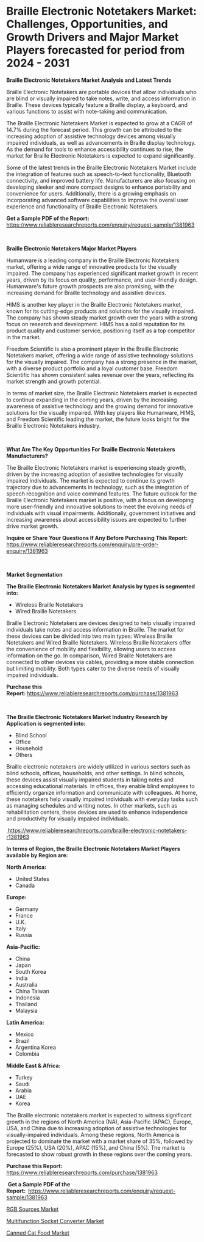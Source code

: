 <p><h1>Braille Electronic Notetakers Market: Challenges, Opportunities, and Growth Drivers and Major Market Players forecasted for period from 2024 - 2031</h1></p><p><strong>Braille Electronic Notetakers Market Analysis and Latest Trends</strong></p>
<p><p>Braille Electronic Notetakers are portable devices that allow individuals who are blind or visually impaired to take notes, write, and access information in Braille. These devices typically feature a Braille display, a keyboard, and various functions to assist with note-taking and communication.</p><p>The Braille Electronic Notetakers Market is expected to grow at a CAGR of 14.7% during the forecast period. This growth can be attributed to the increasing adoption of assistive technology devices among visually impaired individuals, as well as advancements in Braille display technology. As the demand for tools to enhance accessibility continues to rise, the market for Braille Electronic Notetakers is expected to expand significantly.</p><p>Some of the latest trends in the Braille Electronic Notetakers Market include the integration of features such as speech-to-text functionality, Bluetooth connectivity, and improved battery life. Manufacturers are also focusing on developing sleeker and more compact designs to enhance portability and convenience for users. Additionally, there is a growing emphasis on incorporating advanced software capabilities to improve the overall user experience and functionality of Braille Electronic Notetakers.</p></p>
<p><strong>Get a Sample PDF of the Report:&nbsp;</strong> <a href="https://www.reliableresearchreports.com/enquiry/request-sample/1381963">https://www.reliableresearchreports.com/enquiry/request-sample/1381963</a></p>
<p>&nbsp;</p>
<p><strong>Braille Electronic Notetakers Major Market Players</strong></p>
<p><p>Humanware is a leading company in the Braille Electronic Notetakers market, offering a wide range of innovative products for the visually impaired. The company has experienced significant market growth in recent years, driven by its focus on quality, performance, and user-friendly design. Humanware's future growth prospects are also promising, with the increasing demand for Braille technology and assistive devices.</p><p>HIMS is another key player in the Braille Electronic Notetakers market, known for its cutting-edge products and solutions for the visually impaired. The company has shown steady market growth over the years with a strong focus on research and development. HIMS has a solid reputation for its product quality and customer service, positioning itself as a top competitor in the market.</p><p>Freedom Scientific is also a prominent player in the Braille Electronic Notetakers market, offering a wide range of assistive technology solutions for the visually impaired. The company has a strong presence in the market, with a diverse product portfolio and a loyal customer base. Freedom Scientific has shown consistent sales revenue over the years, reflecting its market strength and growth potential.</p><p>In terms of market size, the Braille Electronic Notetakers market is expected to continue expanding in the coming years, driven by the increasing awareness of assistive technology and the growing demand for innovative solutions for the visually impaired. With key players like Humanware, HIMS, and Freedom Scientific leading the market, the future looks bright for the Braille Electronic Notetakers industry.</p></p>
<p>&nbsp;</p>
<p><strong>What Are The Key Opportunities For Braille Electronic Notetakers Manufacturers?</strong></p>
<p><p>The Braille Electronic Notetakers market is experiencing steady growth, driven by the increasing adoption of assistive technologies for visually impaired individuals. The market is expected to continue its growth trajectory due to advancements in technology, such as the integration of speech recognition and voice command features. The future outlook for the Braille Electronic Notetakers market is positive, with a focus on developing more user-friendly and innovative solutions to meet the evolving needs of individuals with visual impairments. Additionally, government initiatives and increasing awareness about accessibility issues are expected to further drive market growth.</p></p>
<p><strong>Inquire or Share Your Questions If Any Before Purchasing This Report:</strong> <a href="https://www.reliableresearchreports.com/enquiry/pre-order-enquiry/1381963">https://www.reliableresearchreports.com/enquiry/pre-order-enquiry/1381963</a></p>
<p>&nbsp;</p>
<p><strong>Market Segmentation</strong></p>
<p><strong>The Braille Electronic Notetakers Market Analysis by types is segmented into:</strong></p>
<p><ul><li>Wireless Braille Notetakers</li><li>Wired Braille Notetakers</li></ul></p>
<p><p>Braille Electronic Notetakers are devices designed to help visually impaired individuals take notes and access information in Braille. The market for these devices can be divided into two main types: Wireless Braille Notetakers and Wired Braille Notetakers. Wireless Braille Notetakers offer the convenience of mobility and flexibility, allowing users to access information on the go. In comparison, Wired Braille Notetakers are connected to other devices via cables, providing a more stable connection but limiting mobility. Both types cater to the diverse needs of visually impaired individuals.</p></p>
<p><strong>Purchase this Report:&nbsp;</strong><a href="https://www.reliableresearchreports.com/purchase/1381963">https://www.reliableresearchreports.com/purchase/1381963</a></p>
<p>&nbsp;</p>
<p><strong>The Braille Electronic Notetakers Market Industry Research by Application is segmented into:</strong></p>
<p><ul><li>Blind School</li><li>Office</li><li>Household</li><li>Others</li></ul></p>
<p><p>Braille electronic notetakers are widely utilized in various sectors such as blind schools, offices, households, and other settings. In blind schools, these devices assist visually impaired students in taking notes and accessing educational materials. In offices, they enable blind employees to efficiently organize information and communicate with colleagues. At home, these notetakers help visually impaired individuals with everyday tasks such as managing schedules and writing notes. In other markets, such as rehabilitation centers, these devices are used to enhance independence and productivity for visually impaired individuals.</p></p>
<p><a href="https://www.reliableresearchreports.com/braille-electronic-notetakers-r1381963">&nbsp;https://www.reliableresearchreports.com/braille-electronic-notetakers-r1381963</a></p>
<p><strong>In terms of Region, the Braille Electronic Notetakers Market Players available by Region are:</strong></p>
<p>
    <p> <strong> North America: </strong>
        <ul>
            <li>United States</li>
            <li>Canada</li>
        </ul>
        </p> 
    <p> <strong> Europe: </strong>
        <ul>
            <li>Germany</li>
            <li>France</li>
            <li>U.K.</li>
            <li>Italy</li>
            <li>Russia</li>
        </ul>
        </p> 
    <p> <strong> Asia-Pacific: </strong>
        <ul>
            <li>China</li>
            <li>Japan</li>
            <li>South Korea</li>
            <li>India</li>
            <li>Australia</li>
            <li>China Taiwan</li>
            <li>Indonesia</li>
            <li>Thailand</li>
            <li>Malaysia</li>
        </ul>
        </p> 
    <p> <strong> Latin America: </strong>
        <ul>
            <li>Mexico</li>
            <li>Brazil</li>
            <li>Argentina Korea</li>
            <li>Colombia</li>
        </ul>
        </p> 
    <p> <strong> Middle East & Africa: </strong>
        <ul>
            <li>Turkey</li>
            <li>Saudi</li>
            <li>Arabia</li>
            <li>UAE</li>
            <li>Korea</li>
        </ul>
    </p>
    </p>
<p><p>The Braille electronic notetakers market is expected to witness significant growth in the regions of North America (NA), Asia-Pacific (APAC), Europe, USA, and China due to increasing adoption of assistive technologies for visually-impaired individuals. Among these regions, North America is projected to dominate the market with a market share of 35%, followed by Europe (25%), USA (20%), APAC (15%), and China (5%). The market is forecasted to show robust growth in these regions over the coming years.</p></p>
<p><strong>Purchase this Report: </strong><a href="https://www.reliableresearchreports.com/purchase/1381963">https://www.reliableresearchreports.com/purchase/1381963</a></p>
<p>&nbsp;<strong>Get a Sample PDF of the Report:&nbsp;&nbsp;</strong><a href="https://www.reliableresearchreports.com/enquiry/request-sample/1381963">https://www.reliableresearchreports.com/enquiry/request-sample/1381963</a></p>
<p><strong></strong></p>
<p><p><a href="https://medium.com/@crystalwastonh89/comprehensive-analysis-of-the-global-rgb-sources-market-growth-trends-market-forecasts-2024-d4ce8dd0fb3e">RGB Sources Market</a></p><p><a href="https://medium.com/@alanpeterson1911/multifunction-socket-converter-market-forecast-global-market-trends-and-analysis-from-2024-to-2031-4371e0e29c23">Multifunction Socket Converter Market</a></p><p><a href="https://github.com/yadanielu/Market-Research-Report-List-1/blob/main/canned-cat-food-market.md">Canned Cat Food Market</a></p></p>